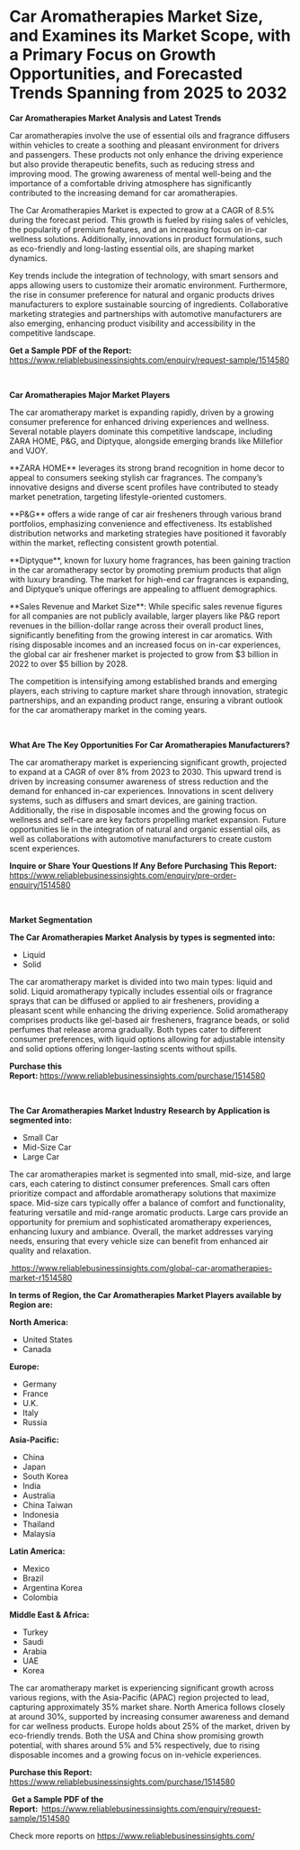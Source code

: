 <p><h1>Car Aromatherapies Market Size, and Examines its Market Scope, with a Primary Focus on Growth Opportunities, and Forecasted Trends Spanning from 2025 to 2032</h1></p><p><strong>Car Aromatherapies Market Analysis and Latest Trends</strong></p>
<p><p>Car aromatherapies involve the use of essential oils and fragrance diffusers within vehicles to create a soothing and pleasant environment for drivers and passengers. These products not only enhance the driving experience but also provide therapeutic benefits, such as reducing stress and improving mood. The growing awareness of mental well-being and the importance of a comfortable driving atmosphere has significantly contributed to the increasing demand for car aromatherapies.</p><p>The Car Aromatherapies Market is expected to grow at a CAGR of 8.5% during the forecast period. This growth is fueled by rising sales of vehicles, the popularity of premium features, and an increasing focus on in-car wellness solutions. Additionally, innovations in product formulations, such as eco-friendly and long-lasting essential oils, are shaping market dynamics. </p><p>Key trends include the integration of technology, with smart sensors and apps allowing users to customize their aromatic environment. Furthermore, the rise in consumer preference for natural and organic products drives manufacturers to explore sustainable sourcing of ingredients. Collaborative marketing strategies and partnerships with automotive manufacturers are also emerging, enhancing product visibility and accessibility in the competitive landscape.</p></p>
<p><strong>Get a Sample PDF of the Report:&nbsp;</strong> <a href="https://www.reliablebusinessinsights.com/enquiry/request-sample/1514580?utm_campaign=3547&utm_medium=2&utm_source=Github&utm_content=ia&utm_term=29032025&utm_id=car-aromatherapies">https://www.reliablebusinessinsights.com/enquiry/request-sample/1514580</a></p>
<p>&nbsp;</p>
<p><strong>Car Aromatherapies Major Market Players</strong></p>
<p><p>The car aromatherapy market is expanding rapidly, driven by a growing consumer preference for enhanced driving experiences and wellness. Several notable players dominate this competitive landscape, including ZARA HOME, P&G, and Diptyque, alongside emerging brands like Millefior and VJOY.</p><p>**ZARA HOME** leverages its strong brand recognition in home decor to appeal to consumers seeking stylish car fragrances. The company’s innovative designs and diverse scent profiles have contributed to steady market penetration, targeting lifestyle-oriented customers.</p><p>**P&G** offers a wide range of car air fresheners through various brand portfolios, emphasizing convenience and effectiveness. Its established distribution networks and marketing strategies have positioned it favorably within the market, reflecting consistent growth potential.</p><p>**Diptyque**, known for luxury home fragrances, has been gaining traction in the car aromatherapy sector by promoting premium products that align with luxury branding. The market for high-end car fragrances is expanding, and Diptyque’s unique offerings are appealing to affluent demographics.</p><p>**Sales Revenue and Market Size**: While specific sales revenue figures for all companies are not publicly available, larger players like P&G report revenues in the billion-dollar range across their overall product lines, significantly benefiting from the growing interest in car aromatics. With rising disposable incomes and an increased focus on in-car experiences, the global car air freshener market is projected to grow from $3 billion in 2022 to over $5 billion by 2028.</p><p>The competition is intensifying among established brands and emerging players, each striving to capture market share through innovation, strategic partnerships, and an expanding product range, ensuring a vibrant outlook for the car aromatherapy market in the coming years.</p></p>
<p>&nbsp;</p>
<p><strong>What Are The Key Opportunities For Car Aromatherapies Manufacturers?</strong></p>
<p><p>The car aromatherapy market is experiencing significant growth, projected to expand at a CAGR of over 8% from 2023 to 2030. This upward trend is driven by increasing consumer awareness of stress reduction and the demand for enhanced in-car experiences. Innovations in scent delivery systems, such as diffusers and smart devices, are gaining traction. Additionally, the rise in disposable incomes and the growing focus on wellness and self-care are key factors propelling market expansion. Future opportunities lie in the integration of natural and organic essential oils, as well as collaborations with automotive manufacturers to create custom scent experiences.</p></p>
<p><strong>Inquire or Share Your Questions If Any Before Purchasing This Report:</strong> <a href="https://www.reliablebusinessinsights.com/enquiry/pre-order-enquiry/1514580?utm_campaign=3547&utm_medium=2&utm_source=Github&utm_content=ia&utm_term=29032025&utm_id=car-aromatherapies">https://www.reliablebusinessinsights.com/enquiry/pre-order-enquiry/1514580</a></p>
<p>&nbsp;</p>
<p><strong>Market Segmentation</strong></p>
<p><strong>The Car Aromatherapies Market Analysis by types is segmented into:</strong></p>
<p><ul><li>Liquid</li><li>Solid</li></ul></p>
<p><p>The car aromatherapy market is divided into two main types: liquid and solid. Liquid aromatherapy typically includes essential oils or fragrance sprays that can be diffused or applied to air fresheners, providing a pleasant scent while enhancing the driving experience. Solid aromatherapy comprises products like gel-based air fresheners, fragrance beads, or solid perfumes that release aroma gradually. Both types cater to different consumer preferences, with liquid options allowing for adjustable intensity and solid options offering longer-lasting scents without spills.</p></p>
<p><strong>Purchase this Report:&nbsp;</strong><a href="https://www.reliablebusinessinsights.com/purchase/1514580?utm_campaign=3547&utm_medium=2&utm_source=Github&utm_content=ia&utm_term=29032025&utm_id=car-aromatherapies">https://www.reliablebusinessinsights.com/purchase/1514580</a></p>
<p>&nbsp;</p>
<p><strong>The Car Aromatherapies Market Industry Research by Application is segmented into:</strong></p>
<p><ul><li>Small Car</li><li>Mid-Size Car</li><li>Large Car</li></ul></p>
<p><p>The car aromatherapies market is segmented into small, mid-size, and large cars, each catering to distinct consumer preferences. Small cars often prioritize compact and affordable aromatherapy solutions that maximize space. Mid-size cars typically offer a balance of comfort and functionality, featuring versatile and mid-range aromatic products. Large cars provide an opportunity for premium and sophisticated aromatherapy experiences, enhancing luxury and ambiance. Overall, the market addresses varying needs, ensuring that every vehicle size can benefit from enhanced air quality and relaxation.</p></p>
<p><a href="https://www.reliablebusinessinsights.com/global-car-aromatherapies-market-r1514580?utm_campaign=3547&utm_medium=2&utm_source=Github&utm_content=ia&utm_term=29032025&utm_id=car-aromatherapies">&nbsp;https://www.reliablebusinessinsights.com/global-car-aromatherapies-market-r1514580</a></p>
<p><strong>In terms of Region, the Car Aromatherapies Market Players available by Region are:</strong></p>
<p>
    <p> <strong> North America: </strong>
        <ul>
            <li>United States</li>
            <li>Canada</li>
        </ul>
        </p> 
    <p> <strong> Europe: </strong>
        <ul>
            <li>Germany</li>
            <li>France</li>
            <li>U.K.</li>
            <li>Italy</li>
            <li>Russia</li>
        </ul>
        </p> 
    <p> <strong> Asia-Pacific: </strong>
        <ul>
            <li>China</li>
            <li>Japan</li>
            <li>South Korea</li>
            <li>India</li>
            <li>Australia</li>
            <li>China Taiwan</li>
            <li>Indonesia</li>
            <li>Thailand</li>
            <li>Malaysia</li>
        </ul>
        </p> 
    <p> <strong> Latin America: </strong>
        <ul>
            <li>Mexico</li>
            <li>Brazil</li>
            <li>Argentina Korea</li>
            <li>Colombia</li>
        </ul>
        </p> 
    <p> <strong> Middle East & Africa: </strong>
        <ul>
            <li>Turkey</li>
            <li>Saudi</li>
            <li>Arabia</li>
            <li>UAE</li>
            <li>Korea</li>
        </ul>
    </p>
    </p>
<p><p>The car aromatherapy market is experiencing significant growth across various regions, with the Asia-Pacific (APAC) region projected to lead, capturing approximately 35% market share. North America follows closely at around 30%, supported by increasing consumer awareness and demand for car wellness products. Europe holds about 25% of the market, driven by eco-friendly trends. Both the USA and China show promising growth potential, with shares around 5% and 5% respectively, due to rising disposable incomes and a growing focus on in-vehicle experiences.</p></p>
<p><strong>Purchase this Report: </strong><a href="https://www.reliablebusinessinsights.com/purchase/1514580?utm_campaign=3547&utm_medium=2&utm_source=Github&utm_content=ia&utm_term=29032025&utm_id=car-aromatherapies">https://www.reliablebusinessinsights.com/purchase/1514580</a></p>
<p>&nbsp;<strong>Get a Sample PDF of the Report:&nbsp;&nbsp;</strong><a href="https://www.reliablebusinessinsights.com/enquiry/request-sample/1514580?utm_campaign=3547&utm_medium=2&utm_source=Github&utm_content=ia&utm_term=29032025&utm_id=car-aromatherapies">https://www.reliablebusinessinsights.com/enquiry/request-sample/1514580</a></p>
<p><strong></strong></p>
<p>Check more reports on <a href="https://www.reliablebusinessinsights.com/?utm_campaign=3547&utm_medium=2&utm_source=Github&utm_content=ia&utm_term=29032025&utm_id=car-aromatherapies">https://www.reliablebusinessinsights.com/</a></p>